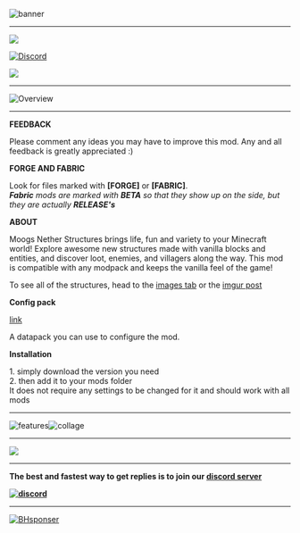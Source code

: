 ![banner](https://www.bisecthosting.com/images/CF/Moogs_Nether_Structures/BH_MNS_header.webp)

* * *

[![](https://ko-fi.com/img/githubbutton_sm.svg)](https://ko-fi.com/D1D8LKA5N)

[![Discord](https://img.shields.io/discord/869218732650688543?color=c20045&label=DISCORD&style=for-the-badge)](https://discord.com/invite/S5nffJbuvA)

[![](https://img.shields.io/badge/My-projects-c20045?style=for-the-badge&logo=curseforge)](https://www.curseforge.com/members/finndog_123/projects)

* * *

![Overview](https://www.bisecthosting.com/images/CF/Moogs_Nether_Structures/BH_MNS_overview.webp)

* * *

**FEEDBACK**

Please comment any ideas you may have to improve this mod. Any and all feedback is greatly appreciated :)

**FORGE AND FABRIC**

Look for files marked with **\[FORGE\]** or **\[FABRIC\]**.  
_**Fabric** mods are marked with **BETA** so that they show up on the side, but they are actually **RELEASE's**_

**ABOUT**

Moogs Nether Structures brings life, fun and variety to your Minecraft world! Explore awesome new structures made with vanilla blocks and entities, and discover loot, enemies, and villagers along the way. This mod is compatible with any modpack and keeps the vanilla feel of the game!

To see all of the structures, head to the [images tab](https://www.curseforge.com/minecraft/mc-mods/mns-moogs-nether-structures/screenshots) or the [imgur post](https://imgur.com/gallery/Gypu4hD)

**Config pack**

[link](https://www.curseforge.com/minecraft/texture-packs/mns-moogs-nether-structure-config-pack)

A datapack you can use to configure the mod.

**Installation**

1\. simply download the version you need  
2\. then add it to your mods folder  
It does not require any settings to be changed for it and should work with all mods

* * *

![features](https://www.bisecthosting.com/images/CF/Moogs_Nether_Structures/BH_MNS_features.webp)![collage](https://i.imgur.com/epC7vBE.png)

* * *

![](https://www.bisecthosting.com/images/CF/Moogs_Nether_Structures/BH_MNS_discord.webp)

* * *

**The best and fastest way to get replies is to join our [discord server](https://discord.gg/S5nffJbuvA)**

[**![discord](https://i.imgur.com/sfAmR3Y.png)**](https://discord.gg/S5nffJbuvA "discord invite")

* * *


[![BHsponser](https://www.bisecthosting.com/images/CF/Moogs_Nether_Structures/BH_MNS_promo.webp)](https://bisecthosting.com/moogsmods)